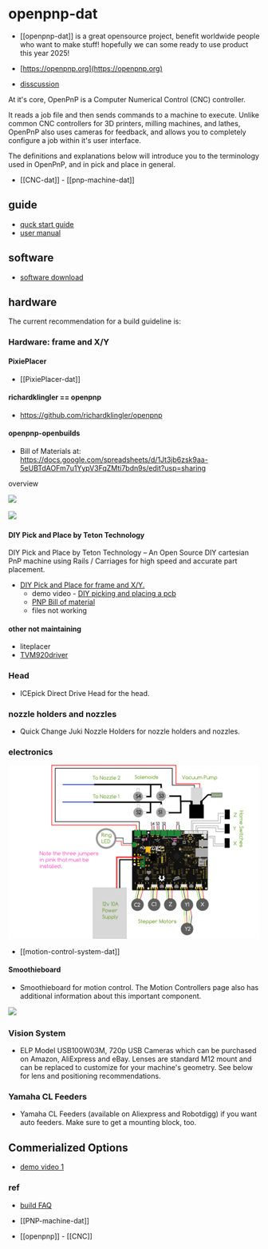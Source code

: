 
# openpnp-dat

- [[openpnp-dat]] is a great opensource project, benefit worldwide people who want to make stuff! hopefully we can some ready to use product this year 2025!

- [https://openpnp.org](https://openpnp.org)

- [disscussion](https://groups.google.com/g/openpnp) 

At it's core, OpenPnP is a Computer Numerical Control (CNC) controller. 

It reads a job file and then sends commands to a machine to execute. Unlike common CNC controllers for 3D printers, milling machines, and lathes, OpenPnP also uses cameras for feedback, and allows you to completely configure a job within it's user interface.

The definitions and explanations below will introduce you to the terminology used in OpenPnP, and in pick and place in general.

- [[CNC-dat]] - [[pnp-machine-dat]]

## guide 

- [quck start guide ](https://github.com/openpnp/openpnp/wiki/Quick-Start)
- [user manual](https://github.com/openpnp/openpnp/wiki/User-Manual)


## software 

- [software download](https://openpnp.org/downloads/)

## hardware 

The current recommendation for a build guideline is:

### Hardware: frame and X/Y


#### PixiePlacer

- [[PixiePlacer-dat]]


#### richardklingler == openpnp

- https://github.com/richardklingler/openpnp

#### openpnp-openbuilds

- Bill of Materials at: https://docs.google.com/spreadsheets/d/1Jt3jb6zsk9aa-5eUBTdAOFm7u1YypV3FqZMti7bdn9s/edit?usp=sharing

overview 

![](2025-02-13-16-57-26.png)

![](2025-02-13-16-57-39.png)

#### DIY Pick and Place by Teton Technology

DIY Pick and Place by Teton Technology – An Open Source DIY cartesian PnP machine using Rails / Carriages for high speed and accurate part placement.


- [DIY Pick and Place for frame and X/Y.](https://hackaday.io/project/9319-diy-pick-and-place)
  - demo video - [DIY picking and placing a pcb](https://www.youtube.com/watch?v=Ril6AWOdqfg&t=76s)
  - [PNP Bill of material](https://docs.google.com/spreadsheets/d/1ijdlkk7pOZnqEVCU9lDlx2OBI44QKNkokIkmXVnPd3g/edit?gid=0#gid=0)
  - files not working 

#### other not maintaining 

- liteplacer
- [TVM920driver](https://github.com/glenenglishgithub/TVM920driver/tree/dev)

### Head

- ICEpick Direct Drive Head for the head.

### nozzle holders and nozzles

- Quick Change Juki Nozzle Holders for nozzle holders and nozzles.

### electronics 

![](2025-02-13-16-59-27.png)

- [[motion-control-system-dat]]

#### Smoothieboard

- Smoothieboard for motion control. The Motion Controllers page also has additional information about this important component.



![](2025-02-13-17-00-12.png)

### Vision System 
- ELP Model USB100W03M, 720p USB Cameras which can be purchased on Amazon, AliExpress and eBay. Lenses are standard M12 mount and can be replaced to customize for your machine's geometry. See below for lens and positioning recommendations.

### Yamaha CL Feeders
- Yamaha CL Feeders (available on Aliexpress and Robotdigg) if you want auto feeders. Make sure to get a mounting block, too.



## Commerialized Options 

- [demo video 1](https://t.me/electrodragon3/333)



### ref 

- [build FAQ](https://github.com/openpnp/openpnp/wiki/Build-FAQ)


- [[PNP-machine-dat]] 

- [[openpnp]] - [[CNC]]